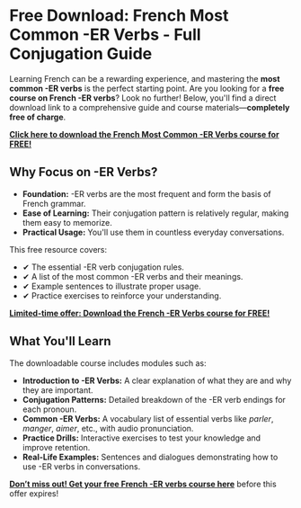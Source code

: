 # Free Download: French Most Common -ER Verbs - Full Conjugation Guide

Learning French can be a rewarding experience, and mastering the **most common -ER verbs** is the perfect starting point. Are you looking for a **free course on French -ER verbs**? Look no further! Below, you'll find a direct download link to a comprehensive guide and course materials—**completely free of charge**.

[**Click here to download the French Most Common -ER Verbs course for FREE!**](https://udemywork.com/french-most-common-er-verbs)

## Why Focus on -ER Verbs?

*   **Foundation:** -ER verbs are the most frequent and form the basis of French grammar.
*   **Ease of Learning:** Their conjugation pattern is relatively regular, making them easy to memorize.
*   **Practical Usage:** You'll use them in countless everyday conversations.

This free resource covers:

*   ✔ The essential -ER verb conjugation rules.
*   ✔ A list of the most common -ER verbs and their meanings.
*   ✔ Example sentences to illustrate proper usage.
*   ✔ Practice exercises to reinforce your understanding.

[**Limited-time offer: Download the French -ER Verbs course for FREE!**](https://udemywork.com/french-most-common-er-verbs)

## What You'll Learn

The downloadable course includes modules such as:

*   **Introduction to -ER Verbs:** A clear explanation of what they are and why they are important.
*   **Conjugation Patterns:** Detailed breakdown of the -ER verb endings for each pronoun.
*   **Common -ER Verbs:** A vocabulary list of essential verbs like *parler*, *manger*, *aimer*, etc., with audio pronunciation.
*   **Practice Drills:** Interactive exercises to test your knowledge and improve retention.
*   **Real-Life Examples:** Sentences and dialogues demonstrating how to use -ER verbs in conversations.

**[Don’t miss out! Get your free French -ER verbs course here](https://udemywork.com/french-most-common-er-verbs)** before this offer expires!
